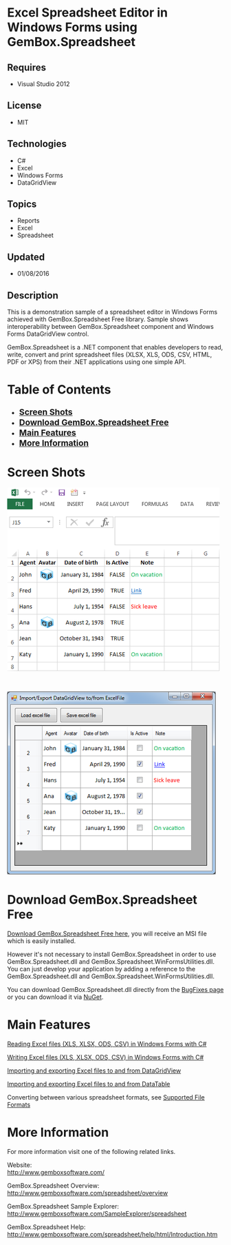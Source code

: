 # Excel Spreadsheet Editor in Windows Forms using GemBox.Spreadsheet
## Requires
- Visual Studio 2012
## License
- MIT
## Technologies
- C#
- Excel
- Windows Forms
- DataGridView
## Topics
- Reports
- Excel
- Spreadsheet
## Updated
- 01/08/2016
## Description

<p>This is a demonstration sample of a spreadsheet editor in Windows Forms achieved with GemBox.Spreadsheet Free library. Sample shows interoperability between GemBox.Spreadsheet component and Windows Forms DataGridView control.</p>
<p>GemBox.Spreadsheet is a .NET component that enables developers to read, write, convert and print spreadsheet files (XLSX, XLS, ODS, CSV, HTML, PDF or XPS) from their .NET applications using one simple API.</p>
<h1>Table of Contents</h1>
<h3>
<ul>
<li><a href="#screenshots"><span style="font-size:1.17em">Screen Shots</span></a>
</li><li><a href="#download"><span style="font-size:1.17em">Download GemBox.</span><span style="font-size:1.17em">Spreadsheet&nbsp;</span><span style="font-size:1.17em">Free</span></a>
</li><li><a href="#features"><span style="font-size:1.17em">Main Features</span></a>
</li><li><a href="#moreinfo"><span style="font-size:1.17em">More Information</span></a>
</li></ul>
</h3>
<h1 id="screenshots">Screen Shots</h1>
<p><img id="147065" src="147065-excelfile.png" alt="" width="494" height="425"></p>
<p>&nbsp;</p>
<p><img id="147066" src="147066-datagridview.png" alt="" width="485" height="424"></p>
<h1 id="download">Download GemBox.Spreadsheet Free</h1>
<p><a href="http://www.gemboxsoftware.com/spreadsheet/free-version">Download GemBox.Spreadsheet Free here</a>, you will receive an MSI file which is easily installed.</p>
<p>However it's not necessary to install GemBox.Spreadsheet in order to use GemBox.Spreadsheet.dll and GemBox.Spreadsheet.WinFormsUtilities.dll. You can just develop your application by adding a reference to the GemBox.Spreadsheet.dll and GemBox.Spreadsheet.WinFormsUtilities.dll.</p>
<p>You can download GemBox.Spreadsheet.dll directly from the <a href="http://www.gemboxsoftware.com/spreadsheet/downloads/BugFixes.htm">
BugFixes page</a> or you can download it via <a href="https://www.nuget.org/packages/GemBox.Spreadsheet/">
NuGet</a>.</p>
<h1 id="features">Main Features</h1>
<p><a href="http://www.gemboxsoftware.com/support/articles/read-xls-xlsx-ods-csv-html-net">Reading Excel files (XLS, XLSX, ODS, CSV) in Windows Forms with C#</a></p>
<p><a href="http://www.gemboxsoftware.com/support/articles/write-xls-xlsx-ods-csv-html-net">Writing Excel files (XLS, XLSX, ODS, CSV) in Windows Forms with C#</a></p>
<p><a href="http://www.gemboxsoftware.com/support/articles/datagridview-to-excel-export-import">Importing and exporting Excel files to and from DataGridView</a></p>
<p><a href="http://www.gemboxsoftware.com/support/articles/import-export-datatable-xls-xlsx-ods-csv-html-net">Importing and exporting Excel files to and from DataTable</a></p>
<p>Converting between various spreadsheet formats, see <a href="http://www.gemboxsoftware.com/spreadsheet/help/html/Supported_File_Formats.htm">
Supported File Formats</a></p>
<h1 id="moreinfo">More Information</h1>
<p>For more information visit one of the following related links.</p>
<p>Website:<br>
<a href="http://www.gemboxsoftware.com/">http://www.gemboxsoftware.com/</a></p>
<p>GemBox.Spreadsheet Overview:<br>
<a href="http://www.gemboxsoftware.com/spreadsheet/overview">http://www.gemboxsoftware.com/spreadsheet/overview</a></p>
<p>GemBox.Spreadsheet Sample Explorer:<br>
<a href="http://www.gemboxsoftware.com/SampleExplorer/spreadsheet">http://www.gemboxsoftware.com/SampleExplorer/spreadsheet</a></p>
<p>GemBox.Spreadsheet Help:<br>
<a href="http://www.gemboxsoftware.com/spreadsheet/help/html/Introduction.htm">http://www.gemboxsoftware.com/spreadsheet/help/html/Introduction.htm</a></p>

